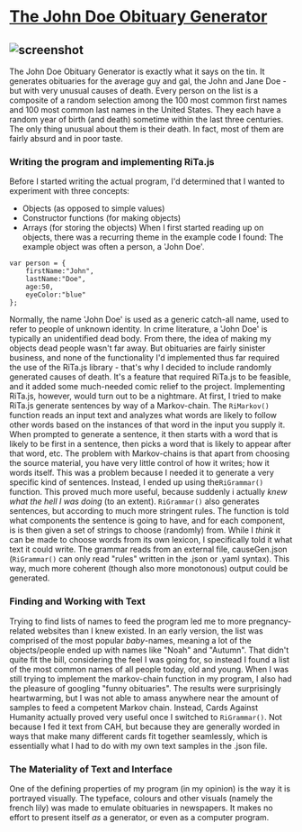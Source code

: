 # [The John Doe Obituary Generator](https://magnusjmj.github.io/APME/miniex5/)
![screenshot](https://github.com/MagnusJMJ/APME/blob/master/miniex5/obituarygenerator.png)
---
The John Doe Obituary Generator is exactly what it says on the tin. It generates obituaries for the average guy and gal, the John and Jane Doe - but with very unusual causes of death. Every person on the list is a composite of a random selection among the 100 most common first names and 100 most common last names in the United States. They each have a random year of birth (and death) sometime within the last three centuries. The only thing unusual about them is their death. In fact, most of them are fairly absurd and in poor taste.

### Writing the program and implementing RiTa.js
Before I started writing the actual program, I'd determined that I wanted to experiment with three concepts:
 * Objects (as opposed to simple values)
 * Constructor functions (for making objects)
 * Arrays (for storing the objects)
When I first started reading up on objects, there was a recurring theme in the example code I found: The example object was 
often a person, a 'John Doe'.
```
var person = {
    firstName:"John",
    lastName:"Doe",
    age:50,
    eyeColor:"blue"
};
```
Normally, the name 'John Doe' is used as a generic catch-all name, used to refer to people of unknown identity. In crime literature, a 'John Doe' is typically an unidentified dead body. From there, the idea of making my objects dead people wasn't far away. But obituaries are fairly sinister business, and none of the functionality I'd implemented thus far required the use of the RiTa.js library - that's why I decided to include randomly generated causes of death. It's a feature that required RiTa.js to be feasible, and it added some much-needed comic relief to the project. Implementing RiTa.js, however, would turn out to be a nightmare. At first, I tried to make RiTa.js generate sentences by way of a Markov-chain. The `RiMarkov()` function reads an input text and analyzes what words are likely to follow other words based on the instances of that word in the input you supply it. When prompted to generate a sentence, it then starts with a word that is likely to be first in a sentence, then picks a word that is likely to appear after that word, etc. The problem with Markov-chains is that apart from choosing the source material, you have very little control of how it writes; how it words itself. This was a problem because I needed it to generate a very specific kind of sentences. Instead, I ended up using the`RiGrammar()` function. This proved much more useful, because suddenly i actually _knew what the hell I was doing_ (to an extent). `RiGrammar()` also generates sentences, but according to much more stringent rules. The function is told what components the sentence is going to have, and for each component, is is then given a set of strings to choose (randomly) from. While I _think_ it can be made to choose words from its own lexicon, I specifically told it what text it could write. The grammar reads from an external file, causeGen.json (`RiGrammar()` can only read "rules" written in the .json or .yaml syntax). This way, much more coherent (though also more monotonous) output could be generated.

### Finding and Working with Text
Trying to find lists of names to feed the program led me to more pregnancy-related websites than I knew existed. In an early version, the list was comprised of the most popular _baby_-names, meaning a lot of the objects/people ended up with names like "Noah" and "Autumn". That didn't quite fit the bill, considering the feel I was going for, so instead I found a list of the most common names of all people today, old and young. When I was still trying to implement the markov-chain function in my program, I also had the pleasure of googling "funny obituaries". The results were surprisingly heartwarming, but I was not able to amass anywhere near the amount of samples to feed a competent Markov chain. Instead, Cards Against Humanity actually proved very useful once I switched to `RiGrammar()`. Not because I fed it text from CAH, but because they are generally worded in ways that make many different cards fit together seamlessly, which is essentially what I had to do with my own text samples in the .json file.

### The Materiality of Text and Interface
One of the defining properties of my program (in my opinion) is the way it is portrayed visually. The typeface, colours and other visuals (namely the french lily) was made to emulate obituaries in newspapers. It makes no effort to present itself _as_ a generator, or even as a computer program.

